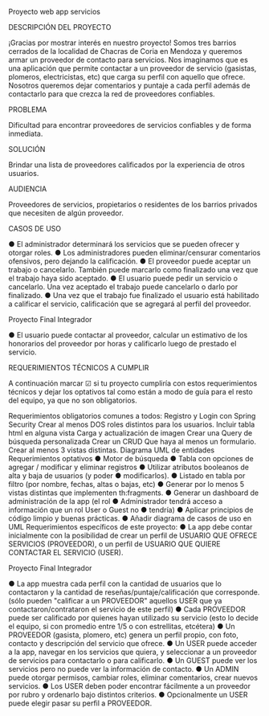 Proyecto web app
servicios

DESCRIPCIÓN DEL PROYECTO

¡Gracias por mostrar interés en nuestro proyecto! Somos tres barrios cerrados de la
localidad de Chacras de Coria en Mendoza y queremos armar un proveedor de
contacto para servicios. Nos imaginamos que es una aplicación que permite contactar
a un proveedor de servicio (gasistas, plomeros, electricistas, etc) que carga su perfil
con aquello que ofrece. Nosotros queremos dejar comentarios y puntaje a cada perfil
además de contactarlo para que crezca la red de proveedores confiables.

PROBLEMA

Dificultad para encontrar proveedores de servicios confiables y de forma inmediata.

SOLUCIÓN

Brindar una lista de proveedores calificados por la experiencia de otros usuarios.

AUDIENCIA

Proveedores de servicios, propietarios o residentes de los barrios privados que
necesiten de algún proveedor.

CASOS DE USO

● El administrador determinará los servicios que se pueden ofrecer y otorgar
roles.
● Los administradores pueden eliminar/censurar comentarios ofensivos, pero
dejando la calificación.
● El proveedor puede aceptar un trabajo o cancelarlo. También puede marcarlo
como finalizado una vez que el trabajo haya sido aceptado.
● El usuario puede pedir un servicio o cancelarlo. Una vez aceptado el trabajo
puede cancelarlo o darlo por finalizado.
● Una vez que el trabajo fue finalizado el usuario está habilitado a calificar el
servicio, calificación que se agregará al perfil del proveedor.

Proyecto Final
Integrador

● El usuario puede contactar al proveedor, calcular un estimativo de los
honorarios del proveedor por horas y calificarlo luego de prestado el servicio.

REQUERIMIENTOS TÉCNICOS A CUMPLIR

A continuación marcar ☑ si tu proyecto cumpliría con estos requerimientos técnicos y
dejar los optativos tal como están a modo de guía para el resto del equipo, ya que no
son obligatorios.

Requerimientos obligatorios comunes a todos:
Registro y Login con Spring Security
Crear al menos DOS roles distintos para los usuarios.
Incluir tabla html en alguna vista
Carga y actualización de imagen
Crear una Query de búsqueda personalizada
Crear un CRUD
Que haya al menos un formulario.
Crear al menos 3 vistas distintas.
Diagrama UML de entidades
Requerimientos optativos
● Motor de búsqueda
● Tabla con opciones de agregar / modificar y eliminar registros
● Utilizar atributos booleanos de alta y baja de usuarios (y poder
● modificarlos).
● Listado en tabla por filtro (por nombre, fechas, altas o bajas, etc)
● Generar por lo menos 5 vistas distintas que implementen th:fragments.
● Generar un dashboard de administración de la app (el rol
● Administrador tendrá acceso a información que un rol User o Guest no
● tendría)
● Aplicar principios de código limpio y buenas prácticas.
● Añadir diagrama de casos de uso en UML
Requerimientos específicos de este proyecto:
● La app debe contar inicialmente con la posibilidad de crear un perfil de
USUARIO QUE OFRECE SERVICIOS (PROVEEDOR), o un perfil de USUARIO
QUE QUIERE CONTACTAR EL SERVICIO (USER).

Proyecto Final
Integrador

● La app muestra cada perfil con la cantidad de usuarios que lo contactaron y la
cantidad de reseñas/puntaje/calificación que corresponde. (sólo pueden
"calificar a un PROVEEDOR" aquellos USER que ya contactaron/contrataron el
servicio de este perfil)
● Cada PROVEEDOR puede ser calificado por quienes hayan utilizado su
servicio (esto lo decide el equipo, si con promedio entre 1/5 o con estrellitas,
etcétera)
● Un PROVEEDOR (gasista, plomero, etc) genera un perfil propio, con foto,
contacto y descripción del servicio que ofrece.
● Un USER puede acceder a la app, navegar en los servicios que quiera, y
seleccionar a un proveedor de servicios para contactarlo o para calificarlo.
● Un GUEST puede ver los servicios pero no puede ver la información de
contacto.
● Un ADMIN puede otorgar permisos, cambiar roles, eliminar comentarios, crear
nuevos servicios.
● Los USER deben poder encontrar fácilmente a un proveedor por rubro y
ordenarlo bajo distintos criterios.
● Opcionalmente un USER puede elegir pasar su perfil a PROVEEDOR.
